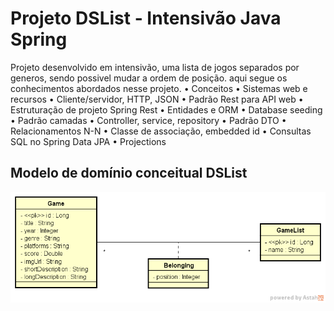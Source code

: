 
# Projeto DSList - Intensivão Java Spring 
Projeto desenvolvido em intensivão, uma lista de jogos separados por generos, sendo possivel mudar a ordem de posição.
aqui segue os conhecimentos abordados nesse projeto.
• Conceitos
• Sistemas web e recursos
• Cliente/servidor, HTTP, JSON
• Padrão Rest para API web
• Estruturação de projeto Spring Rest
• Entidades e ORM
• Database seeding
• Padrão camadas
• Controller, service, repository
• Padrão DTO
• Relacionamentos N-N
• Classe de associação, embedded id
• Consultas SQL no Spring Data JPA
• Projections

## Modelo de domínio conceitual DSList

![Modelo de domínio DSList](https://raw.githubusercontent.com/devsuperior/java-spring-dslist/main/resources/dslist-model.png)

